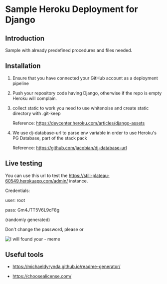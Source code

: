 # Sample Heroku Deployment for Django

## Introduction

Sample with already predefined procedures and files needed.

## Installation

1. Ensure that you have connected  your GitHub account as a deployment pipeline
2. Push your repository code having Django, 
otherwise if the repo is empty Heroku will complain.
3. collect static to work you need to use whitenoise and create static directory
with .git-keep

   Reference: https://devcenter.heroku.com/articles/django-assets

4. We use dj-database-url to parse env variable in order to use Heroku's
PG Database, part of the stack pack

   Reference: https://github.com/jacobian/dj-database-url

## Live testing

You can use this url to test the https://still-plateau-60549.herokuapp.com/admin/
instance.

Credentials:

user: root

pass: Gm4JTT5V6L9cF8g

(randomly generated)

Don't change the password, please or

![I will found your - meme](https://i.imgflip.com/4u66uw.jpg)


## Useful tools

- https://michaeldyrynda.github.io/readme-generator/

- https://choosealicense.com/
